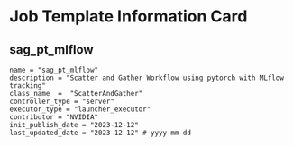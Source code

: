 # Job Template Information Card

## sag_pt_mlflow
    name = "sag_pt_mlflow"
    description = "Scatter and Gather Workflow using pytorch with MLflow tracking" 
    class_name  =  "ScatterAndGather"
    controller_type = "server"
    executor_type = "launcher_executor"
    contributor = "NVIDIA"
    init_publish_date = "2023-12-12"
    last_updated_date = "2023-12-12" # yyyy-mm-dd
